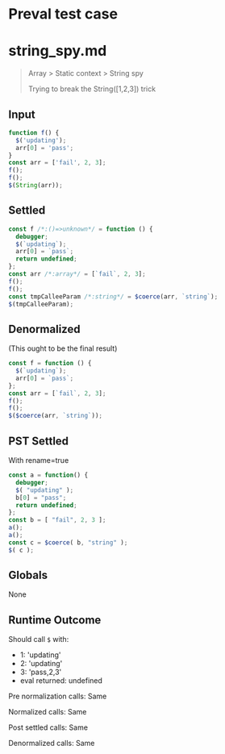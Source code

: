 # Preval test case

# string_spy.md

> Array > Static context > String spy
>
> Trying to break the String([1,2,3]) trick

## Input

`````js filename=intro
function f() {
  $('updating');
  arr[0] = 'pass';
}
const arr = ['fail', 2, 3];
f();
f();
$(String(arr));
`````


## Settled


`````js filename=intro
const f /*:()=>unknown*/ = function () {
  debugger;
  $(`updating`);
  arr[0] = `pass`;
  return undefined;
};
const arr /*:array*/ = [`fail`, 2, 3];
f();
f();
const tmpCalleeParam /*:string*/ = $coerce(arr, `string`);
$(tmpCalleeParam);
`````


## Denormalized
(This ought to be the final result)

`````js filename=intro
const f = function () {
  $(`updating`);
  arr[0] = `pass`;
};
const arr = [`fail`, 2, 3];
f();
f();
$($coerce(arr, `string`));
`````


## PST Settled
With rename=true

`````js filename=intro
const a = function() {
  debugger;
  $( "updating" );
  b[0] = "pass";
  return undefined;
};
const b = [ "fail", 2, 3 ];
a();
a();
const c = $coerce( b, "string" );
$( c );
`````


## Globals


None


## Runtime Outcome


Should call `$` with:
 - 1: 'updating'
 - 2: 'updating'
 - 3: 'pass,2,3'
 - eval returned: undefined

Pre normalization calls: Same

Normalized calls: Same

Post settled calls: Same

Denormalized calls: Same
